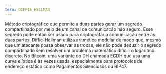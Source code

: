 ```yaml
---
term: DIFFIE-HELLMAN
---
```


Método criptográfico que permite a duas partes gerar um segredo compartilhado por meio de um canal de comunicação não seguro. Esse segredo pode então ser usado para criptografar a comunicação entre as duas partes. Diffie-Hellman utiliza aritmética modular de modo que, mesmo que um atacante possa observar as trocas, ele não pode deduzir o segredo compartilhado sem resolver um problema matemático difícil: o logaritmo discreto. No Bitcoin, uma variante do DH chamada ECDH que usa uma curva elíptica é às vezes usada, especialmente para protocolos de endereço estático como Pagamentos Silenciosos ou BIP47.